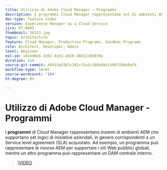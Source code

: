```yaml
---
title: Utilizzo di Adobe Cloud Manager - Programmi
description: I programmi Cloud Manager rappresentano set di ambienti AEM che supportano set logici di iniziative aziendali, in genere corrispondenti a un Service level agreement (SLA) acquistato. Ad esempio, un programma può rappresentare le risorse AEM per supportare i siti Web pubblici globali, mentre un altro programma può rappresentare un DAM centrale interno.
doc-type: feature video
version: Experience Manager as a Cloud Service
jira: KT-6845
thumbnail: 26313.jpg
topic: Architecture
feature: Cloud Manager, Production Programs, Sandbox Programs
role: Architect, Developer, Admin
level: Beginner
exl-id: 1dcbd6b5-3261-4cb1-ab20-d8812c0d070a
duration: 114
source-git-commit: 48433a5367c281cf5a1c106b08a1306f1b0e8ef4
workflow-type: tm+mt
source-wordcount: '104'
ht-degree: 0%

---
```


# Utilizzo di Adobe Cloud Manager - Programmi

I **programmi** di Cloud Manager rappresentano insiemi di ambienti AEM che supportano set logici di iniziative aziendali, in genere corrispondenti a un Service level agreement (SLA) acquistato. Ad esempio, un programma può rappresentare le risorse AEM per supportare i siti Web pubblici globali, mentre un altro programma può rappresentare un DAM centrale interno.

>[!VIDEO](https://video.tv.adobe.com/v/328126?quality=12&learn=on&captions=ita)
